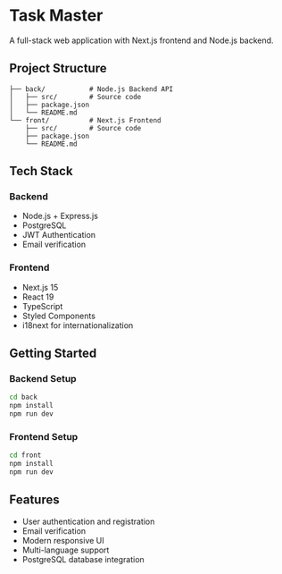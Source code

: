 # Task Master

A full-stack web application with Next.js frontend and Node.js backend.

## Project Structure

```
├── back/           # Node.js Backend API
│   ├── src/        # Source code
│   ├── package.json
│   └── README.md
└── front/          # Next.js Frontend
    ├── src/        # Source code
    ├── package.json
    └── README.md
```

## Tech Stack

### Backend
- Node.js + Express.js
- PostgreSQL
- JWT Authentication
- Email verification

### Frontend  
- Next.js 15
- React 19
- TypeScript
- Styled Components
- i18next for internationalization

## Getting Started

### Backend Setup
```bash
cd back
npm install
npm run dev
```

### Frontend Setup
```bash
cd front
npm install
npm run dev
```

## Features

- User authentication and registration
- Email verification
- Modern responsive UI
- Multi-language support
- PostgreSQL database integration